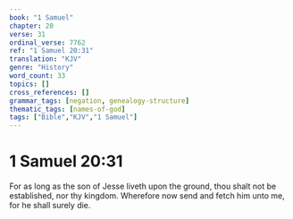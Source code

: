 ```yaml
---
book: "1 Samuel"
chapter: 20
verse: 31
ordinal_verse: 7762
ref: "1 Samuel 20:31"
translation: "KJV"
genre: "History"
word_count: 33
topics: []
cross_references: []
grammar_tags: [negation, genealogy-structure]
thematic_tags: [names-of-god]
tags: ["Bible","KJV","1 Samuel"]
---
```


# 1 Samuel 20:31

For as long as the son of Jesse liveth upon the ground, thou shalt not be established, nor thy kingdom. Wherefore now send and fetch him unto me, for he shall surely die.
